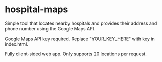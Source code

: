 # hospital-maps
Simple tool that locates nearby hospitals and provides their address and phone number using the Google Maps API.

Google Maps API key required. Replace "YOUR_KEY_HERE" with key in index.html.

Fully client-sided web app. Only supports 20 locations per request.
